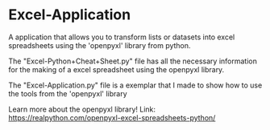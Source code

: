 # Excel-Application
A application that allows you to transform lists or datasets into excel spreadsheets using the 'openpyxl' library from python.

The "Excel-Python+Cheat+Sheet.py" file has all the necessary information for the making of a excel spreadsheet using the openpyxl library.

The "Excel-Application.py" file is a exemplar that I made to show how to use the tools from the 'openpyxl' library

Learn more about the openpyxl library! Link: https://realpython.com/openpyxl-excel-spreadsheets-python/

